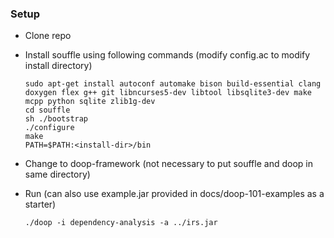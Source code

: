 ### Setup

* Clone repo

* Install souffle using following commands (modify config.ac to modify install directory)
    
      sudo apt-get install autoconf automake bison build-essential clang doxygen flex g++ git libncurses5-dev libtool libsqlite3-dev make mcpp python sqlite zlib1g-dev
      cd souffle
      sh ./bootstrap
      ./configure
      make
      PATH=$PATH:<install-dir>/bin

* Change to doop-framework (not necessary to put souffle and doop in same directory)

* Run (can also use example.jar provided in docs/doop-101-examples as a starter) 

      ./doop -i dependency-analysis -a ../irs.jar    
